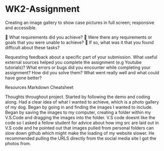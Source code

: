 # WK2-Assignment

Creating an image gallery to show case pictures in full screen; responsive and accessible.

🎯 What requirements did you achieve?
🎯 Were there any requirements or goals that you were unable to achieve?
🎯 If so, what was it that you found difficult about these tasks?

Requesting feedback about a specific part of your submission.
What useful external sources helped you complete the assignment (e.g Youtube tutorials)?
What errors or bugs did you encounter while completing your assignment? How did you solve them?
What went really well and what could have gone better?

Resources
Markdown Cheatsheet

Thoughts throughout project.
Started by following the demo and coding along. Had a clear idea of what I wanted to achieve, which is a photo gallery of my dog. Began by going in and finding the images I wanted to include. Began by saving the images to my computer, creating a folder within my V.S.Code and dragging the images into the folder. V.S code doesnt like the code so I asked a fellow student for advice about how img src are laid out in V.S code and he pointed out that images pulled from personal folders can slow down github which might make the loading of my website slower. He recommended pulling the URLS directly from the social media site I got the photos from.
